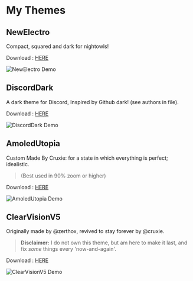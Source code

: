# My Themes
## NewElectro
Compact, squared and dark for nightowls!

Download : [HERE](https://xcruxiex.github.io/BBDThemes/Themes/NewElectro/NewElectro.theme.css)

![NewElectro Demo](https://i.imgur.com/XJRGGrb.png)

## DiscordDark
A dark theme for Discord, Inspired by Github dark! (see authors in file).

Download : [HERE](https://xcruxiex.github.io/BBDThemes/Themes/DiscordDark/DiscordDark.theme.css)

![DiscordDark Demo](https://i.imgur.com/ADY4Xh9.png)


## AmoledUtopia
Custom Made By Cruxie: for a state in which everything is perfect; idealistic.
> (Best used in 90% zoom or higher)

Download : [HERE](https://xcruxiex.github.io/BBDThemes/Themes/AmoledUtopia/AmoledUtopia.theme.css)

![AmoledUtopia Demo](https://i.imgur.com/bUwtCBU.png)


## ClearVisionV5
Originally made by @zerthox, revived to stay forever by @cruxie. 
> **Disclaimer:** I do not own this theme, but am here to make it last, and fix *some* things every 'now-and-again'.

Download : [HERE](https://xcruxiex.github.io/BBDThemes/Themes/ClearVisionV5/themes/ClearVision_Ruby.theme.css)

![ClearVisionV5 Demo](https://raw.githubusercontent.com/xcruxiex/BBDThemes/master/Themes/ClearVisionV5/screenshots/Ruby.png)
